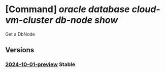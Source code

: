 # [Command] _oracle database cloud-vm-cluster db-node show_

Get a DbNode

## Versions

### [2024-10-01-preview](/Resources/mgmt-plane/L3N1YnNjcmlwdGlvbnMve30vcmVzb3VyY2Vncm91cHMve30vcHJvdmlkZXJzL29yYWNsZS5kYXRhYmFzZS9jbG91ZHZtY2x1c3RlcnMve30vZGJub2Rlcy97fQ==/2024-10-01-preview.xml) **Stable**

<!-- mgmt-plane /subscriptions/{}/resourcegroups/{}/providers/oracle.database/cloudvmclusters/{}/dbnodes/{} 2024-10-01-preview -->
